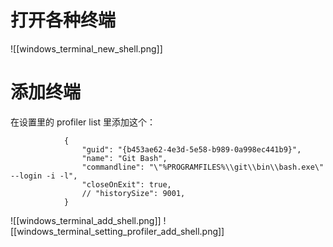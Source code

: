 # 打开各种终端
![[windows_terminal_new_shell.png]]

# 添加终端
在设置里的 profiler list 里添加这个：
```
            {
                "guid": "{b453ae62-4e3d-5e58-b989-0a998ec441b9}",
                "name": "Git Bash",
                "commandline": "\"%PROGRAMFILES%\\git\\bin\\bash.exe\" --login -i -l",
                "closeOnExit": true,
                // "historySize": 9001,
            }
```
![[windows_terminal_add_shell.png]]
![[windows_terminal_setting_profiler_add_shell.png]]